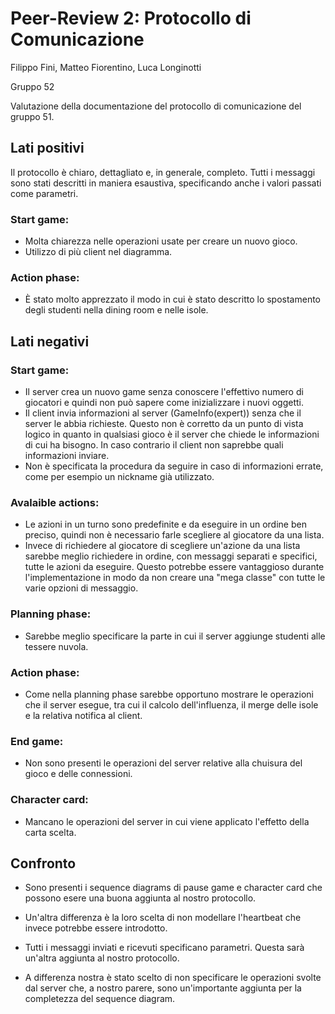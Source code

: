 # Peer-Review 2: Protocollo di Comunicazione

Filippo Fini, Matteo Fiorentino, Luca Longinotti

Gruppo 52

Valutazione della documentazione del protocollo di comunicazione del gruppo 51.



## Lati positivi

Il protocollo è chiaro, dettagliato e, in generale, completo.
Tutti i messaggi sono stati descritti in maniera esaustiva, specificando anche i valori passati come parametri.

### Start game:
- Molta chiarezza nelle operazioni usate per creare un nuovo gioco.
- Utilizzo di più client nel diagramma.

### Action phase:
- È stato molto apprezzato il modo in cui è stato descritto lo spostamento degli studenti nella dining room e nelle isole.



## Lati negativi

### Start game:
- Il server crea un nuovo game senza conoscere l'effettivo numero di giocatori e quindi non può sapere come inizializzare i nuovi oggetti.
- Il client invia informazioni al server (GameInfo(expert)) senza che il server le abbia richieste. Questo non è corretto da un punto di vista logico in quanto in qualsiasi gioco è il server che chiede le informazioni di cui ha bisogno. In caso contrario il client non saprebbe quali informazioni inviare.
- Non è specificata la procedura da seguire in caso di informazioni errate, come per esempio un nickname già utilizzato.

### Avalaible actions:
- Le azioni in un turno sono predefinite e da eseguire in un ordine ben preciso, quindi non è necessario farle scegliere al giocatore da una lista. 
- Invece di richiedere al giocatore di scegliere un'azione da una lista sarebbe meglio richiedere in ordine, con messaggi separati e specifici, tutte le azioni da eseguire. Questo potrebbe essere vantaggioso durante l'implementazione in modo da non creare una "mega classe" con tutte le varie opzioni di messaggio.

### Planning phase:
- Sarebbe meglio specificare la parte in cui il server aggiunge studenti alle tessere nuvola.

### Action phase:
- Come nella planning phase sarebbe opportuno mostrare le operazioni che il server esegue, tra cui il calcolo dell'influenza, il merge delle isole e la relativa notifica al client.

### End game:
- Non sono presenti le operazioni del server relative alla chuisura del gioco e delle connessioni.

### Character card:
- Mancano le operazioni del server in cui viene applicato l'effetto della carta scelta.



## Confronto

- Sono presenti i sequence diagrams di pause game e character card che possono esere una buona aggiunta al nostro protocollo.

- Un'altra differenza è la loro scelta di non modellare l'heartbeat che invece potrebbe essere introdotto.

- Tutti i messaggi inviati e ricevuti specificano parametri. Questa sarà un'altra aggiunta al nostro protocollo.

- A differenza nostra è stato scelto di non specificare le operazioni svolte dal server che, a nostro parere, sono un'importante aggiunta per la completezza del sequence diagram.
